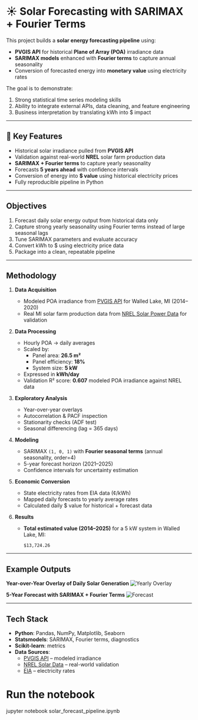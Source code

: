 # ☀️ Solar Forecasting with SARIMAX + Fourier Terms

This project builds a **solar energy forecasting pipeline** using:
- **PVGIS API** for historical **Plane of Array (POA)** irradiance data
- **SARIMAX models** enhanced with **Fourier terms** to capture annual seasonality
- Conversion of forecasted energy into **monetary value** using electricity rates

The goal is to demonstrate:
1. Strong statistical time series modeling skills
2. Ability to integrate external APIs, data cleaning, and feature engineering
3. Business interpretation by translating kWh into $ impact

---

## 📌 Key Features

- Historical solar irradiance pulled from **PVGIS API**
- Validation against real-world **NREL** solar farm production data
- **SARIMAX + Fourier terms** to capture yearly seasonality
- Forecasts **5 years ahead** with confidence intervals
- Conversion of energy into **$ value** using historical electricity prices
- Fully reproducible pipeline in Python

---

## Objectives

1. Forecast daily solar energy output from historical data only  
2. Capture strong yearly seasonality using Fourier terms instead of large seasonal lags  
3. Tune SARIMAX parameters and evaluate accuracy  
4. Convert kWh to $ using electricity price data  
5. Package into a clean, repeatable pipeline  

---

## Methodology

1. **Data Acquisition**
   - Modeled POA irradiance from [PVGIS API](https://re.jrc.ec.europa.eu/pvgis.html) for Walled Lake, MI (2014–2020)
   - Real MI solar farm production data from [NREL Solar Power Data](https://www.nrel.gov/grid/solar-power-data.html) for validation

2. **Data Processing**
   - Hourly POA → daily averages  
   - Scaled by:
     - Panel area: **26.5 m²**
     - Panel efficiency: **18%**
     - System size: **5 kW**
   - Expressed in **kWh/day**
   - Validation R² score: **0.607** modeled POA irradiance against NREL data

3. **Exploratory Analysis**
   - Year-over-year overlays
   - Autocorrelation & PACF inspection
   - Stationarity checks (ADF test)
   - Seasonal differencing (lag = 365 days)

4. **Modeling**
   - SARIMAX `(1, 0, 1)` with **Fourier seasonal terms** (annual seasonality, order=4)
   - 5-year forecast horizon (2021–2025)
   - Confidence intervals for uncertainty estimation

5. **Economic Conversion**
   - State electricity rates from EIA data (¢/kWh)
   - Mapped daily forecasts to yearly average rates
   - Calculated daily $ value for historical + forecast data

6. **Results**
   - **Total estimated value (2014–2025)** for a 5 kW system in Walled Lake, MI:
     ```
     $13,724.26
     ```

---

## Example Outputs

**Year-over-Year Overlay of Daily Solar Generation**
![Yearly Overlay](images/yearly_overlay.png)

**5-Year Forecast with SARIMAX + Fourier Terms**
![Forecast](images/forecast_plot.png)

---

## Tech Stack

- **Python**: Pandas, NumPy, Matplotlib, Seaborn
- **Statsmodels**: SARIMAX, Fourier terms, diagnostics
- **Scikit-learn**: metrics
- **Data Sources**:
  - [PVGIS API](https://re.jrc.ec.europa.eu/pvgis.html) – modeled irradiance
  - [NREL Solar Data](https://www.nrel.gov/grid/solar-power-data.html) – real-world validation
  - [EIA](https://www.eia.gov/electricity/data/state/) – electricity rates

# Run the notebook
jupyter notebook solar_forecast_pipeline.ipynb
